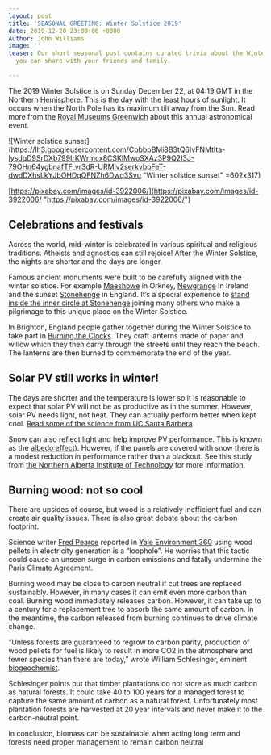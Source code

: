 ```yaml
---
layout: post
title: 'SEASONAL GREETING: Winter Solstice 2019'
date: 2019-12-20 23:00:00 +0000
Author: John Williams
image: ''
teaser: Our short seasonal post contains curated trivia about the Winter Equinox that
  you can share with your friends and family.

---
```

The 2019 Winter Solstice is on Sunday December 22, at 04:19 GMT in the Northern Hemisphere. This is the day with the least hours of sunlight. It occurs when the North Pole has its maximum tilt away from the Sun. Read more from the [Royal Museums Greenwich](http://www.rmg.co.uk/discover/explore/equinoxes-and-solstices) about this annual astronomical event.

![Winter solstice sunset](https://lh3.googleusercontent.com/CpbbpBMi8B3tQ6IvFNMtIta-IysdqD9SrDXb799IrKWrmcx8CSKlMwoSXAz3P9Q2I3J-79OHn64ygbnafTF_vr3dR-URMlv2serkvbpFeT-dwdDXhsLkYJbOHDqQFNZh6Dwq3Svu "Winter solstice sunset" =602x317)

[https://pixabay.com/images/id-3922006/](https://pixabay.com/images/id-3922006/ "https://pixabay.com/images/id-3922006/")

## Celebrations and festivals

Across the world, mid-winter is celebrated in various spiritual and religious traditions. Atheists and agnostics can still rejoice! After the Winter Solstice, the nights are shorter and the days are longer.

Famous ancient monuments were built to be carefully aligned with the winter solstice. For example [Maeshowe](https://en.wikipedia.org/wiki/Maeshowe) in Orkney, [Newgrange](https://en.m.wikipedia.org/wiki/Newgrange) in Ireland and the sunset [Stonehenge](https://en.m.wikipedia.org/wiki/Stonehenge) in England. It’s a special experience to [stand inside the inner circle at Stonehenge](https://www.english-heritage.org.uk/visit/places/stonehenge/plan-your-visit/winter-solstice-at-stonehenge/) joining many others who make a pilgrimage to this unique place on the Winter Solstice.

In Brighton, England people gather together during the Winter Solstice to take part in [Burning the Clocks](https://samesky.co.uk/events/burning-the-clocks/). They craft lanterns made of paper and willow which they then carry through the streets until they reach the beach. The lanterns are then burned to commemorate the end of the year.

## Solar PV still works in winter!

The days are shorter and the temperature is lower so it is reasonable to expect that solar PV will not be as productive as in the summer. However, solar PV needs light, not heat. They can actually perform better when kept cool. [Read some of the science from UC Santa Barbera](http://scienceline.ucsb.edu/getkey.php?key=2668).

Snow can also reflect light and help improve PV performance. This is known as the [albedo effect](https://en.wikipedia.org/wiki/Albedo)). However, if the panels are covered with snow there is a modest reduction in performance rather than a blackout. See this study from [the Northern Alberta Institute of Technology](https://www.nait.ca/industry/about-us/news/solar-panels-shine-despite-winters-blast-nait-st) for more information.

## Burning wood: not so cool

There are upsides of course, but wood is a relatively inefficient fuel and can create air quality issues. There is also great debate about the carbon footprint.

Science writer [Fred Pearce](https://en.wikipedia.org/wiki/Fred_Pearce) reported in [Yale Environment 360](https://e360.yale.edu/features/carbon-loophole-why-is-wood-burning-counted-as-green-energy) using wood pellets in electricity generation is a “loophole”. He worries that this tactic could cause an unseen surge in carbon emissions and fatally undermine the Paris Climate Agreement.

Burning wood may be close to carbon neutral if cut trees are replaced sustainably. However, in many cases it can emit even more carbon than coal. Burning wood immediately releases carbon. However, it can take up to a century for a replacement tree to absorb the same amount of carbon. In the meantime, the carbon released from burning continues to drive climate change.

“Unless forests are guaranteed to regrow to carbon parity, production of wood pellets for fuel is likely to result in more CO2 in the atmosphere and fewer species than there are today,” wrote William Schlesinger, eminent [biogeochemist](https://en.wikipedia.org/wiki/Biogeochemistry).

Schlesinger points out that timber plantations do not store as much carbon as natural forests. It could take 40 to 100 years for a managed forest to capture the same amount of carbon as a natural forest. Unfortunately most plantation forests are harvested at 20 year intervals and never make it to the carbon-neutral point.

In conclusion, biomass can be sustainable when acting long term and forests need proper management to remain carbon neutral